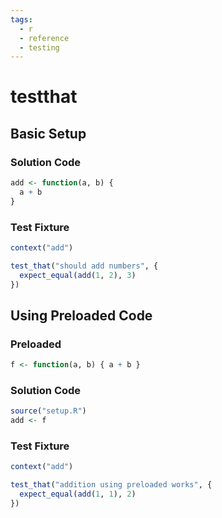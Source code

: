 ```yaml
---
tags:
  - r
  - reference
  - testing
---
```


# testthat

## Basic Setup

### Solution Code

```r
add <- function(a, b) {
  a + b
}
```

### Test Fixture

```r
context("add")

test_that("should add numbers", {
  expect_equal(add(1, 2), 3)
})
```

## Using Preloaded Code

### Preloaded

```r
f <- function(a, b) { a + b }
```

### Solution Code

```r
source("setup.R")
add <- f
```

### Test Fixture

```r
context("add")

test_that("addition using preloaded works", {
  expect_equal(add(1, 1), 2)
})
```

<!--
TODO: Finish this reference
TODO: Add tutorial and link to it
TODO: Add any recipes and link to them
-->
